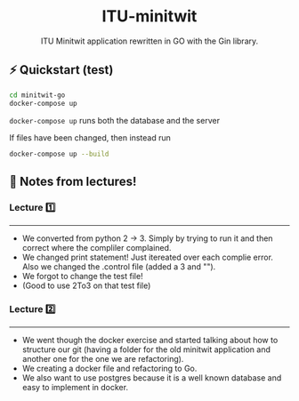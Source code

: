 <h1 align="center">
  ITU-minitwit
</h1>
<p align="center">
ITU Minitwit application rewritten in GO with the Gin library.
<br/>

## ⚡️ Quickstart (test)

```sh
cd minitwit-go
docker-compose up
```
`docker-compose up` runs both the database and the server


If files have been changed, then instead run
```sh
docker-compose up --build
```




## 📝 Notes from lectures!

### **Lecture 1️⃣**
<hr/>

* We converted from python 2 -> 3. Simply by trying to run it and then correct where the compliler complained.
* We changed print statement! Just itereated over each complie error. Also we changed the .control file (added a 3 and ""). 
* We forgot to change the test file!
* (Good to use 2To3 on that test file)

### **Lecture 2️⃣**
<hr/>

* We went though the docker exercise and started talking about how to structure our git (having a folder for the old minitwit application and another one for the one we are refactoring). 
* We creating a docker file and refactoring to Go.
* We also want to use postgres because it is a well known database and easy to implement in docker.
